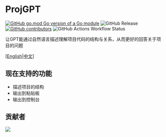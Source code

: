 # ProjGPT
[![GitHub go.mod Go version of a Go module](https://img.shields.io/github/go-mod/go-version/murInJ/ProjGPT.svg)](https://github.com/murInJ/ProjGPT)
![GitHub Release](https://img.shields.io/github/v/release/murInJ/ProjGPT)
[![GitHub contributors](https://img.shields.io/github/contributors/MurInJ/ProjGPT.svg)](https://GitHub.com/MurInJ/ProjGPT/graphs/contributors/)
![GitHub Actions Workflow Status](https://img.shields.io/github/actions/workflow/status/murInJ/ProjGPT/go.yml)

让GPT能通过自然语言描述理解项目代码的结构与关系，从而更好的回答关于项目的问题

[[English](https://github.com/MurInj/ProjGPT/README.md)|[中文](https://github.com/MurInj/ProjGPT/docs/README_CN.md)]
## 现在支持的功能
- 描述项目的结构
- 输出到粘贴板
- 输出到控制台

## 贡献者
<a href="https://github.com/MurInj/ProjGPT/graphs/contributors">
  <img src="https://contrib.rocks/image?repo=MurInj/ProjGPT" />
</a>